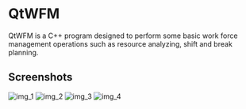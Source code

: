 # QtWFM

QtWFM is a C++ program designed to perform some basic work force management operations such as resource analyzing, shift and break planning.

## Screenshots

![img_1](https://github.com/user-attachments/assets/8a66158e-6199-40c9-b05d-b02d0881287e)
![img_2](https://github.com/user-attachments/assets/b08e805e-326f-44df-89f4-30d184316680)
![img_3](https://github.com/user-attachments/assets/342757ff-550f-4b22-bb94-e6e1039a4adf)
![img_4](https://github.com/user-attachments/assets/6649d543-6032-4416-9199-075df02052ea)

